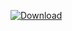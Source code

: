 [ ![Download](https://api.bintray.com/packages/vuo/conan/gettext%3Avuo/images/download.svg) ](https://bintray.com/vuo/conan/gettext%3Avuo/_latestVersion)
